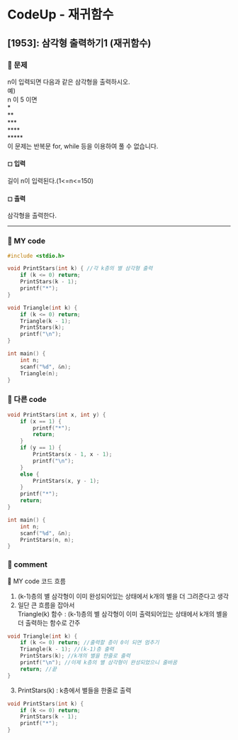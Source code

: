 # CodeUp - 재귀함수

## [1953]: 삼각형 출력하기1 (재귀함수)

### 🌴 문제

n이 입력되면 다음과 같은 삼각형을 출력하시오.<br>
예)<br>
n 이 5 이면<br> \*<br>
\*\*<br>
\*\*\*<br>
\*\*\*\*<br>
\*\*\*\*\*<br>
이 문제는 반복문 for, while 등을 이용하여 풀 수 없습니다.

#### ◻ 입력

길이 n이 입력된다.(1<=n<=150)

#### ◻ 출력

삼각형을 출력한다.

---

### 🤠 MY code

```c++
#include <stdio.h>

void PrintStars(int k) { //각 k층의 별 삼각형 출력
	if (k <= 0) return;
	PrintStars(k - 1);
	printf("*");
}

void Triangle(int k) {
	if (k <= 0) return;
	Triangle(k - 1);
	PrintStars(k);
	printf("\n");
}

int main() {
	int n;
	scanf("%d", &n);
	Triangle(n);
}

```

### 💬 다른 code

```c++
void PrintStars(int x, int y) {
	if (x == 1) {
		printf("*");
		return;
	}
	if (y == 1) {
		PrintStars(x - 1, x - 1);
		printf("\n");
	}
	else {
		PrintStars(x, y - 1);
	}
	printf("*");
	return;
}

int main() {
	int n;
	scanf("%d", &n);
	PrintStars(n, n);
}
```

### 📙 comment

🤠 MY code 코드 흐름<br>

1. (k-1)층의 별 삼각형이 이미 완성되어있는 상태에서 k개의 별을 더 그려준다고 생각
2. 일단 큰 흐름을 잡아서 <br>
   Triangle(k) 함수 : (k-1)층의 별 삼각형이 이미 출력되어있는 상태에서 k개의 별을 더 출력하는 함수로 간주

```c++
void Triangle(int k) {
	if (k <= 0) return; //출력할 층이 0이 되면 멈추기
	Triangle(k - 1); //(k-1)층 출력
	PrintStars(k); //k개의 별을 한줄로 출력
	printf("\n"); //이제 k층의 별 삼각형이 완성되었으니 줄바꿈
    return; //끝
}
```

3. PrintStars(k) : k층에서 별들을 한줄로 출력

```c++
void PrintStars(int k) {
	if (k <= 0) return;
	PrintStars(k - 1);
	printf("*");
}
```
